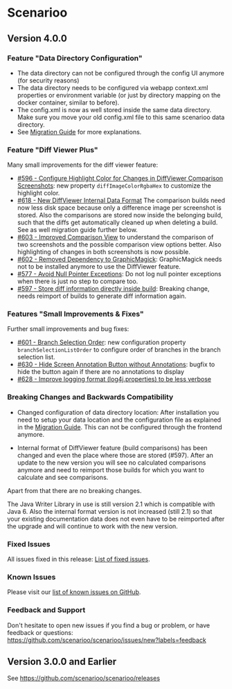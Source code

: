 # Scenarioo

## Version 4.0.0 

### Feature "Data Directory Configuration"

* The data directory can not be configured through the config UI anymore (for security reasons)
* The data directory needs to be configured via webapp context.xml properties or environment variable (or just by directory mapping on the docker container, similar to before).
* The config.xml is now as well stored inside the same data directory. Make sure you move your old config.xml file to this same scenarioo data directory.
* See [Migration Guide](docs/setup/Migration-Guide.md) for more explanations.

### Feature "Diff Viewer Plus"

Many small improvements for the diff viewer feature:
* [#596 - Configure Highlight Color for Changes in DiffViewer Comparison Screenshots](https://github.com/scenarioo/scenarioo/issues/596): new property `diffImageColorRgbaHex` to customize the highlight color.
* [#618 - New DiffViewer Internal Data Format](https://github.com/scenarioo/scenarioo/issues/618) The comparison builds need now less disk space because only a difference image per screenshot is stored. Also the comparisons are stored now inside the belonging build, such that the diffs get automatically cleaned up when deleting a build. See as well migration guide further below.
* [#603 - Improved Comparison View](https://github.com/scenarioo/scenarioo/issues/603) to understand the comparison of two screenshots and the possible comparison view options better. Also highlighting of changes in both screenshots is now possible.
* [#602 - Removed Dependency to GraphicMagick](https://github.com/scenarioo/scenarioo/issues/602): GraphicMagick needs not to be installed anymore to use the DiffViewer feature.
* [#577 - Avoid Null Pointer Exceptions](https://github.com/scenarioo/scenarioo/issues/577): Do not log null pointer exceptions when there is just no step to compare too.
* [#597 - Store diff information directly inside build](https://github.com/scenarioo/scenarioo/issues/597): Breaking change, needs reimport of builds to generate diff information again.

### Features "Small Improvements & Fixes"

Further small improvements and bug fixes:

* [#601 - Branch Selection Order](https://github.com/scenarioo/scenarioo/issues/601): new configuration property `branchSelectionListOrder` to configure order of branches in the branch selection list. 
* [#630 - Hide Screen Annotation Button without Annotations](https://github.com/scenarioo/scenarioo/issues/630): bugfix to hide the button again if there are no annotations to display
* [#628 - Improve logging format (log4j.properties) to be less verbose](https://github.com/scenarioo/scenarioo/issues/628)

### Breaking Changes and Backwards Compatibility

* Changed configuration of data directory location: After installation you need to setup your data location and the configuration file as explained in the [Migration Guide](docs/setup/Migration-Guide.md). This can not be configured through the frontend anymore.

* Internal format of DiffViewer feature (build comparisons) has been changed and even the place where those are stored (#597). After an update to the new version you will see no calculated comparisons anymore and need to reimport those builds for which you want to calculate and see comparisons.

Apart from that there are no breaking changes.

The Java Writer Library in use is still version 2.1 which is compatible with Java 6. Also the internal format version is not increased (still 2.1) so that your existing documentation data does not even have to be reimported after the upgrade and will continue to work with the new version.

### Fixed Issues

All issues fixed in this release: [List of fixed issues](https://github.com/scenarioo/scenarioo/milestone/33?closed=1).

### Known Issues

Please visit our [list of known issues on GitHub](https://github.com/scenarioo/scenarioo/labels/known-issue).

### Feedback and Support

Don't hesitate to open new issues if you find a bug or problem, or have feedback or questions:
https://github.com/scenarioo/scenarioo/issues/new?labels=feedback

  
## Version 3.0.0 and Earlier 

See https://github.com/scenarioo/scenarioo/releases
  
